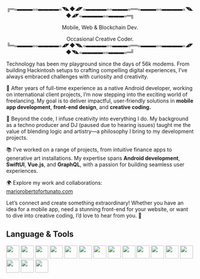 <div align="center" >╔═๑▬▬▬๑๑▬▬▬▬๑◥◣◆◢◤๑▬▬▬▬๑๑▬▬▬๑══๑▬▬▬๑๑▬▬▬▬๑◥◣◆◢◤๑▬▬▬▬๑๑▬▬▬๑═╗


Mobile, Web & Blockchain Dev.


Occasional Creative Coder.</strong>
╚═๑▬▬▬๑๑▬▬▬▬๑◢◤◆◥◣๑▬▬▬▬๑๑▬▬▬๑══๑▬▬▬๑๑▬▬▬▬๑◢◤◆◥◣๑▬▬▬▬๑๑▬▬▬๑═╝
</div>

Technology has been my playground since the days of 56k modems. From building Hackintosh setups to crafting compelling digital experiences, I’ve always embraced challenges with curiosity and creativity.

🌟 After years of full-time experience as a native Android developer, working on international client projects, I’m now stepping into the exciting world of freelancing. My goal is to deliver impactful, user-friendly solutions in <strong>mobile app development</strong>, <strong>front-end design</strong>, and <strong>creative coding.</strong>

🎨 Beyond the code, I infuse creativity into everything I do. My background as a techno producer and DJ (paused due to hearing issues) taught me the value of blending logic and artistry—a philosophy I bring to my development projects.

📚 I’ve worked on a range of projects, from intuitive finance apps to generative art installations. My expertise spans <strong>Android development</strong>, <strong>SwiftUI</strong>, <strong>Vue.js</strong>, and <strong>GraphQL</strong>, with a passion for building seamless user experiences.

🌍 Explore my work and collaborations:<br>
<a href="https://mariorobertofortunato.com">mariorobertofortunato.com</a>

Let’s connect and create something extraordinary! Whether you have an idea for a mobile app, need a stunning front-end for your website, or want to dive into creative coding, I’d love to hear from you. 🚀<br>

## Language & Tools
<p>
<img src="https://cdn.jsdelivr.net/gh/devicons/devicon@latest/icons/kotlin/kotlin-original.svg" width="35" height="35"/>
<img src="https://cdn.jsdelivr.net/gh/devicons/devicon@latest/icons/java/java-original.svg" width="35" height="35"/>
<img src="https://cdn.jsdelivr.net/gh/devicons/devicon@latest/icons/swift/swift-original.svg" width="35" height="35"/>
<img src="https://cdn.jsdelivr.net/gh/devicons/devicon@latest/icons/jetpackcompose/jetpackcompose-original.svg" width="35" height="35"/>
<img src="https://cdn.jsdelivr.net/gh/devicons/devicon@latest/icons/xml/xml-original.svg" width="35" height="35"/>
<img src="https://cdn.jsdelivr.net/gh/devicons/devicon@latest/icons/html5/html5-original.svg" width="35" height="35"/>
<img src="https://cdn.jsdelivr.net/gh/devicons/devicon@latest/icons/css3/css3-original.svg" width="35" height="35"/>
<img src="https://cdn.jsdelivr.net/gh/devicons/devicon@latest/icons/sass/sass-original.svg" width="35" height="35"/>
<img src="https://cdn.jsdelivr.net/gh/devicons/devicon@latest/icons/git/git-original.svg" width="35" height="35"/>
<img src="https://cdn.jsdelivr.net/gh/devicons/devicon@latest/icons/json/json-original.svg" width="35" height="35"/>
<img src="https://cdn.jsdelivr.net/gh/devicons/devicon@latest/icons/sqlite/sqlite-original.svg" width="35" height="35"/>
<img src="https://cdn.jsdelivr.net/gh/devicons/devicon@latest/icons/graphql/graphql-plain.svg" width="35" height="35"/>
<img src="https://cdn.jsdelivr.net/gh/devicons/devicon@latest/icons/vuejs/vuejs-original.svg" width="35" height="35"/>
<img src="https://cdn.jsdelivr.net/gh/devicons/devicon@latest/icons/javascript/javascript-original.svg" width="35" height="35"/>
<img src="https://cdn.jsdelivr.net/gh/devicons/devicon@latest/icons/typescript/typescript-original.svg" width="35" height="35"/>
<img src="https://cdn.jsdelivr.net/gh/devicons/devicon@latest/icons/p5js/p5js-original.svg" width="35" height="35"/>
</p>


